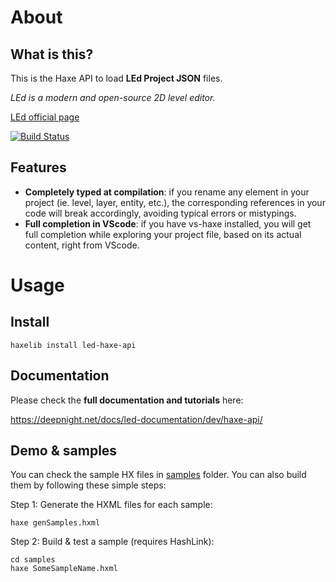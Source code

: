 # About

## What is this?

This is the Haxe API to load **LEd Project JSON** files.

*LEd is a modern and open-source 2D level editor.*

[LEd official page](https://deepnight.net/tools/led-2d-level-editor)

[![Build Status](https://travis-ci.com/deepnight/led-haxe-api.svg?branch=master)](https://travis-ci.com/deepnight/led-haxe-api)


## Features

 - **Completely typed at compilation**: if you rename any element in your project (ie. level, layer, entity, etc.), the corresponding references in your code will break accordingly, avoiding typical errors or mistypings.
 - **Full completion in VScode**: if you have vs-haxe installed, you will get full completion while exploring your project file, based on its actual content, right from VScode.
 
# Usage
 
## Install 

```
haxelib install led-haxe-api
```
## Documentation 

Please check the **full documentation and tutorials** here:

https://deepnight.net/docs/led-documentation/dev/haxe-api/

## Demo & samples

You can check the sample HX files in [samples](samples) folder. You can also build them by following these simple steps:

Step 1: Generate the HXML files for each sample:

```
haxe genSamples.hxml
```

Step 2: Build & test a sample (requires HashLink):

```
cd samples
haxe SomeSampleName.hxml
```
